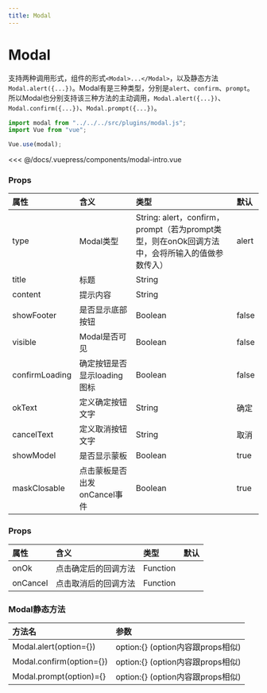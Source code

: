 ```yaml
---
title: Modal
---
```


# Modal

支持两种调用形式，组件的形式```<Modal>...</Modal>```，以及静态方法```Modal.alert({...})```。Modal有是三种类型，分别是```alert```、```confirm```、```prompt```。所以Modal也分别支持该三种方法的主动调用，```Modal.alert({...})```、```Modal.confirm({...})```、```Modal.prompt({...})```。

```javascript
import modal from "../../../src/plugins/modal.js";
import Vue from "vue";

Vue.use(modal);
```


<ClientOnly>
<modal-intro></modal-intro>
</ClientOnly>

<<< @/docs/.vuepress/components/modal-intro.vue


### Props
|属性|含义|类型|默认
|:-|:-|:-|:-|
|type|Modal类型|String: alert，confirm，prompt（若为prompt类型，则在onOk回调方法中，会将所输入的值做参数传入）|alert|
|title|标题|String||
|content|提示内容|String||
|showFooter|是否显示底部按钮|Boolean|false|
|visible|Modal是否可见|Boolean|false|
|confirmLoading|确定按钮是否显示loading图标|Boolean|false|
|okText|定义确定按钮文字|String|确定|
|cancelText|定义取消按钮文字|String|取消|
|showModel|是否显示蒙板|Boolean|true|
|maskClosable|点击蒙板是否出发onCancel事件|Boolean|true|

### Props
|属性|含义|类型|默认
|:-|:-|:-|:-|
|onOk|点击确定后的回调方法|Function||
|onCancel|点击取消后的回调方法|Function||

### Modal静态方法
|方法名|参数|
|:-|:-|
|Modal.alert(option={})|option:{} (option内容跟props相似)|
|Modal.confirm(option={})|option:{} (option内容跟props相似)|
|Modal.prompt(option)={}|option:{} (option内容跟props相似)|
